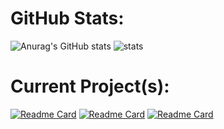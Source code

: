 # GitHub Stats:

![Anurag's GitHub stats](https://github-readme-stats.vercel.app/api?username=Cracko298&show_icons=true&theme=dark&count_private=true&show_icons=true)
![stats](https://github.com/Cracko298/github-stats/blob/master/generated/languages.svg)


# Current Project(s):

[![Readme Card](https://github-readme-stats.vercel.app/api/pin/?username=Cracko298&repo=Ice-Station-Z-Save-Editor&show_icons=true&theme=dark&count_private=true&show_icons=true)](https://github.com/Cracko298/Ice-Station-Z-Save-Editor)
[![Readme Card](https://github-readme-stats.vercel.app/api/pin/?username=Cracko298&repo=Ice-Station-Z-Save-Editing&show_icons=true&theme=dark&count_private=true&show_icons=true)](https://github.com/Cracko298/Ice-Station-Z-Save-Editing)
[![Readme Card](https://github-readme-stats.vercel.app/api/pin/?username=Cracko298&repo=Ice-Station-Z-Save-Converter&show_icons=true&theme=dark&count_private=true&show_icons=true)](https://github.com/Cracko298/Ice-Station-Z-Save-Converter)
